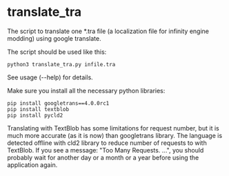 # translate_tra
The script to translate one \*.tra file (a localization file for infinity engine modding) using google translate.

The script should be used like this:
```
python3 translate_tra.py infile.tra
```
See usage (--help) for details.

Make sure you install all the necessary python libraries: 
```
pip install googletrans==4.0.0rc1
pip install textblob
pip install pycld2
```
Translating with TextBlob has some limitations for request number, but it is much more accurate (as it is now) than 
googletrans library. The language is detected offline with cld2 library to reduce number of requests to with TextBlob.
If you see a message: "Too Many Requests. ...", you should probably wait for another day or a month or a year 
before using the application again.
